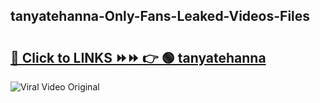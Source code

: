 
 ## tanyatehanna-Only-Fans-Leaked-Videos-Files

# <h2><a href="https://mediaupload.pro?tanyatehanna">🔗 Click to LINKS ⏩⏩ 👉 🟢 tanyatehanna </a></h2>

<a href="https://mediaupload.pro?tanyatehanna" rel="nofollow" data-target="animated-image.originalLink"><img src="https://i.ibb.co.com/xMMVF88/686577567.gif" alt="Viral Video Original" style="max-width: 100%; display: inline-block;" data-target="animated-image.originalImage"></a>